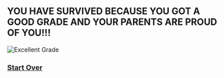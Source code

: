 ## YOU HAVE SURVIVED BECAUSE YOU GOT A GOOD GRADE AND YOUR PARENTS ARE PROUD OF YOU!!!
![Excellent Grade](https://us.123rf.com/450wm/kchung/kchung1408/kchung140801587/30879131-stock-vector-close-up-look-of-a-plus-grade-and-excellent-word-in-the-notebook.jpg?ver=6)
### [Start Over](home.md)